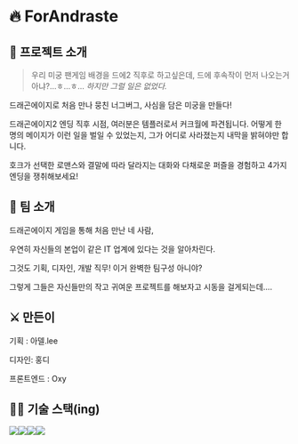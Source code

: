 # 🔥 ForAndraste


## 🐉 프로젝트 소개

> 우리 미궁 팬게임 배경을 드에2 직후로 하고싶은데, 드에 후속작이 먼저 나오는거 아냐?...ㅎ...ㅎ...
*하지만 그럴 일은 없었다.*

드래곤에이지로 처음 만나 뭉친 너그버그, 사심을 담은 미궁을 만들다!

드래곤에이지2 엔딩 직후 시점, 여러분은 템플러로서 커크월에 파견됩니다.
어떻게 한 명의 메이지가 이런 일을 벌일 수 있었는지, 그가 어디로 사라졌는지 내막을 밝혀야만 합니다.

호크가 선택한 로맨스와 결말에 따라 달라지는 대화와 다채로운 퍼즐을 경험하고 4가지 엔딩을 쟁취해보세요!


## 🐲 팀 소개

드래곤에이지 게임을 통해 처음 만난 네 사람,

우연히 자신들의 본업이 같은 IT 업계에 있다는 것을 알아차린다.

그것도 기획, 디자인, 개발 직무! 이거 완벽한 팀구성 아니야?

그렇게 그들은 자신들만의 작고 귀여운 프로젝트를 해보자고 시동을 걸게되는데....

## ⚔️ 만든이

기획 : 아델.lee

디자인: 홍디

프론트엔드 : Oxy

## 👩‍💻 기술 스택(ing)

<img  src="https://img.shields.io/badge/html5-E34F26?style=for-the-badge&logo=html5&logoColor=white"><img  src="https://img.shields.io/badge/css-1572B6?style=for-the-badge&logo=css3&logoColor=white"><img  src="https://img.shields.io/badge/javascript-F7DF1E?style=for-the-badge&logo=javascript&logoColor=black"><img  src="https://img.shields.io/badge/vue.js-4FC08D?style=for-the-badge&logo=vue.js&logoColor=white">
